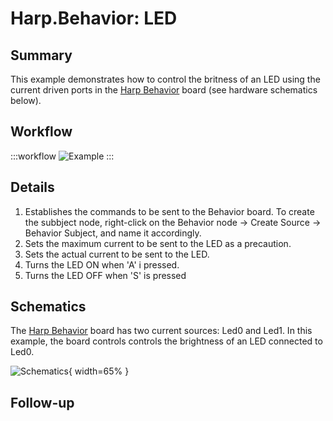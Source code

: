 # Harp.Behavior: LED

## Summary
This example demonstrates how to control the britness of an LED using the current driven ports in the [Harp Behavior](https://harp-tech.org/api/Harp.Behavior.html) board (see hardware schematics below). 


## Workflow
:::workflow
![Example](~/workflows/examples.starter/Harp/Behavior/LED/LED.bonsai)
:::


## Details
1. Establishes the commands to be sent to the Behavior board. To create the subbject node, right-click on the Behavior node -> Create Source -> Behavior Subject, and name it accordingly. 
2. Sets the maximum current to be sent to the LED as a precaution.
3. Sets the actual current to be sent to the LED.
4. Turns the LED ON when 'A' i pressed.
5. Turns the LED OFF when 'S' is pressed


## Schematics
The [Harp Behavior](https://harp-tech.org/api/Harp.Behavior.html) board has two current sources: Led0 and Led1. In this example, the board controls controls the brightness of an LED connected to Led0.

![Schematics](./LED.png){ width=65% }

## Follow-up





